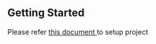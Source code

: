## Getting Started

Please refer <a href="https://docs.google.com/document/d/11dkymK-NUUuCDqXS4v_XQxpZstsjlwktWGXTHr9wMR8/edit?usp=sharing">this document </a>to setup project
